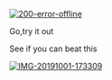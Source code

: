 <a href="https://imgbb.com/"><img src="https://i.ibb.co/ZdbmxFc/200-error-offline.png" alt="200-error-offline" border="0" /></a>


Go,try it out

See if you can beat this


<a href="https://ibb.co/3Fx7H0K"><img src="https://i.ibb.co/n1XbSDp/IMG-20191001-173309.jpg" alt="IMG-20191001-173309" border="0" /></a>

